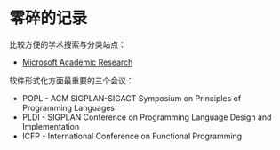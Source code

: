 # 零碎的记录

比较方便的学术搜索与分类站点：

* [Microsoft Academic Research](http://academic.research.microsoft.com/)

软件形式化方面最重要的三个会议：

* POPL - ACM SIGPLAN-SIGACT Symposium on Principles of Programming Languages
* PLDI - SIGPLAN Conference on Programming Language Design and Implementation
* ICFP - International Conference on Functional Programming
